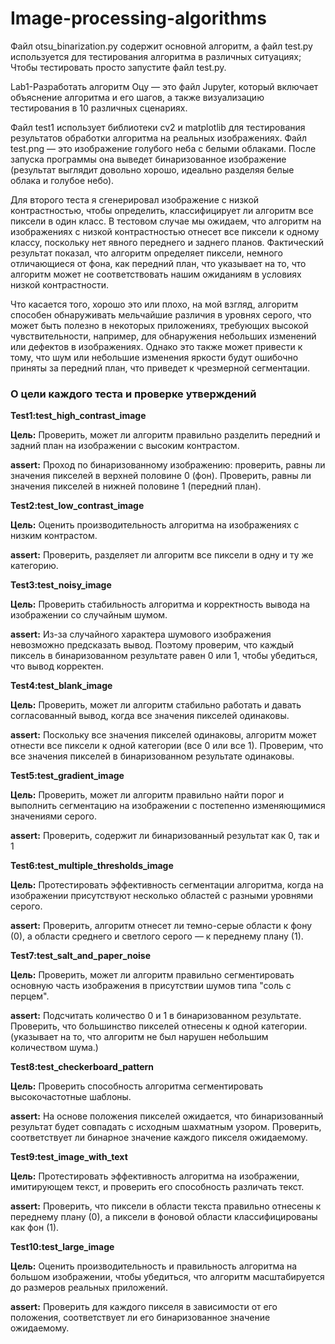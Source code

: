 # Image-processing-algorithms

Файл otsu_binarization.py содержит основной алгоритм, а файл test.py используется для тестирования алгоритма в различных ситуациях; Чтобы тестировать просто запустите файл test.py.

Lab1-Разработать алгоритм Оцу — это файл Jupyter, который включает объяснение алгоритма и его шагов, а также визуализацию тестирования в 10 различных сценариях.

Файл test1 использует библиотеки cv2 и matplotlib для тестирования результатов обработки алгоритма на реальных изображениях. Файл test.png — это изображение голубого неба с белыми облаками. После запуска программы она выведет бинаризованное изображение (результат выглядит довольно хорошо, идеально разделяя белые облака и голубое небо).

Для второго теста я сгенерировал изображение с низкой контрастностью, чтобы определить, классифицирует ли алгоритм все пиксели в один класс. В тестовом случае мы ожидаем, что алгоритм на изображениях с низкой контрастностью отнесет все пиксели к одному классу, поскольку нет явного переднего и заднего планов. Фактический результат показал, что алгоритм определяет пиксели, немного отличающиеся от фона, как передний план, что указывает на то, что алгоритм может не соответствовать нашим ожиданиям в условиях низкой контрастности.

Что касается того, хорошо это или плохо, на мой взгляд, алгоритм способен обнаруживать мельчайшие различия в уровнях серого, что может быть полезно в некоторых приложениях, требующих высокой чувствительности, например, для обнаружения небольших изменений или дефектов в изображениях. Однако это также может привести к тому, что шум или небольшие изменения яркости будут ошибочно приняты за передний план, что приведет к чрезмерной сегментации.

### О цели каждого теста и проверке утверждений

**Test1:test_high_contrast_image**

**Цель:** Проверить, может ли алгоритм правильно разделить передний и задний план на изображении с высоким контрастом.

**assert:** Проход по бинаризованному изображению: проверить, равны ли значения пикселей в верхней половине 0 (фон). Проверить, равны ли значения пикселей в нижней половине 1 (передний план).

**Test2:test_low_contrast_image**

**Цель:** Оценить производительность алгоритма на изображениях с низким контрастом.

**assert:** Проверить, разделяет ли алгоритм все пиксели в одну и ту же категорию.

**Test3:test_noisy_image**

**Цель:** Проверить стабильность алгоритма и корректность вывода на изображении со случайным шумом.

**assert:** Из-за случайного характера шумового изображения невозможно предсказать вывод. Поэтому проверим, что каждый пиксель в бинаризованном результате равен 0 или 1, чтобы убедиться, что вывод корректен.

**Test4:test_blank_image**

**Цель:** Проверить, может ли алгоритм стабильно работать и давать согласованный вывод, когда все значения пикселей одинаковы.

**assert:** Поскольку все значения пикселей одинаковы, алгоритм может отнести все пиксели к одной категории (все 0 или все 1). Проверим, что все значения пикселей в бинаризованном результате одинаковы.

**Test5:test_gradient_image**

**Цель:** Проверить, может ли алгоритм правильно найти порог и выполнить сегментацию на изображении с постепенно изменяющимися значениями серого.

**assert:** Проверить, содержит ли бинаризованный результат как 0, так и 1

**Test6:test_multiple_thresholds_image**

**Цель:** Протестировать эффективность сегментации алгоритма, когда на изображении присутствуют несколько областей с разными уровнями серого.

**assert:** Проверить, алгоритм отнесет ли темно-серые области к фону (0), а области среднего и светлого серого — к переднему плану (1). 

**Test7:test_salt_and_paper_noise**

**Цель:** Проверить, может ли алгоритм правильно сегментировать основную часть изображения в присутствии шумов типа "соль с перцем".

**assert:** Подсчитать количество 0 и 1 в бинаризованном результате. Проверить, что большинство пикселей отнесены к одной категории.(указывает на то, что алгоритм не был нарушен небольшим количеством шума.)

**Test8:test_checkerboard_pattern**

**Цель:** Проверить способность алгоритма сегментировать высокочастотные шаблоны.

**assert:** На основе положения пикселей ожидается, что бинаризованный результат будет совпадать с исходным шахматным узором. Проверить, соответствует ли бинарное значение каждого пикселя ожидаемому.

**Test9:test_image_with_text**

**Цель:** Протестировать эффективность алгоритма на изображении, имитирующем текст, и проверить его способность различать текст.

**assert:** Проверить, что пиксели в области текста правильно отнесены к переднему плану (0), а пиксели в фоновой области классифицированы как фон (1).

**Test10:test_large_image**

**Цель:** Оценить производительность и правильность алгоритма на большом изображении, чтобы убедиться, что алгоритм масштабируется до размеров реальных приложений.

**assert:** Проверить для каждого пикселя в зависимости от его положения, соответствует ли его бинаризованное значение ожидаемому.
